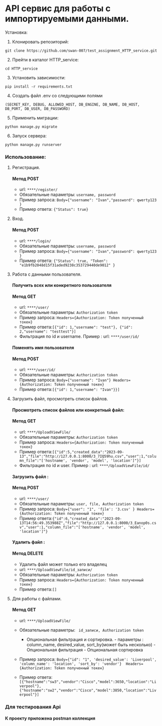 # API сервис для работы с импортируемыми данными.

Установка:
1. Клонировать репозиторий:
```
git clone https://github.com/swan-007/test_assignment_HTTP_service.git
```
2. Прейти в каталог HTTP_service:
```
cd HTTP_service 
```    
3. Установить зависимости:
 ```
 pip install -r requirements.txt
 ```
4. Создать файл .env со следующими полями 
 ```
 (SECRET_KEY, DEBUG, ALLOWED_HOST, DB_ENGINE, DB_NAME, DB_HOST, DB_PORT, DB_USER, DB_PASSWORD)
 ```
5. Применить миграции:
 ```
 python manage.py migrate 
 ```  
6. Запуск сервера:
 ```
 python manage.py runserver
 ```
   

### Использование:

1. Регистрация. 
   #### Метод  POST   
   - url: ```****/register/``` 
   - Обязательные параметры: ```username, password```  
   - Пример запроса: ```Body={"username": "Ivan","password": qwerty123 }```
   - Пример ответа: ```{"Status": true}``` 
   



2. Вход.
   #### Метод  POST   
   - url: ```****/login/``` 
   - Обязательные параметры: ```username, password```  
   - Пример запроса: ```Body={"username": "Ivan","password": qwerty123 }```
   - Пример ответа: ```{"Status": true, "Token": "e1b9fb2048d15f31aded9238c353729440de9012"
}``` 
2. Работа с данными пользователя.
   #### Получить всех или конкретного пользователя
   #### Метод  GET  
   - url: ```****/user/``` 
   - Обязательные параметры: ```Authorization token```  
   - Пример запроса: ```Headers={Authorization: Token полученный токен}``` 
   - Пример ответа:```[{"id": 1,"username": "test"}, {"id": 2,"username": "testtest"}]``` 
   - Фильтрация по id и username. Пример : url: ```****/user/id/``` 
   #### Поменять имя пользователя
   #### Метод  POST
   - url: ```****/user/id/``` 
   - Обязательные параметры: ```Authorization token```  
   - Пример запроса: ```Body={"username": "Ivan"} Headers={Authorization: Token полученный токен}``` 
   - Пример ответа:```[{"id": 1,"username": "Ivan"}}]```

3. Загрузить файл, просмотреть список файлов.
   #### Просмотреть список файлов или конкретный файл:
   #### Метод  GET  
   - url: ```****/UploadViewFile/``` 
   - Обязательные параметры: ```Authorization token```  
   - Пример запроса: ```Headers={Authorization: Token полученный токен}``` 
   - Пример ответа:```[{"id":5,"created_data":"2023-09-13","file":"http://127.0.0.1:8000/3_7IQ59hu.csv","user":1,"column_file":"['hostname', 'vendor', 'model', 'location']"}]``` 
   - Фильтрация по id и user. Пример : url: ```****/UploadViewFile/id/``` 
   #### Загрузить файл : 
   #### Метод  POST
   - url: ```****/user/``` 
   - Обязательные параметры: ```user, file, Authorization token```  
   - Пример запроса: ```Body={"user": "1", 'file': '3.csv' } Headers={Authorization: Token полученный токен}``` 
   - Пример ответа:```{"id":6,"created_data":"2023-09-13T14:56:49.353988Z","file":"http://127.0.0.1:8000/3_Eanop0s.csv","user":1,"column_file":"['hostname', 'vendor', 'model', 'location']"}```
   #### Удалить файл : 
   #### Метод  DELETE
   - Удалить файл может только его владелец
   - url: ```****/UploadViewFile/id_записи/``` 
   - Обязательные параметры: ```Authorization token```  
   - Пример запроса: ```Headers={Authorization: Token полученный токен}``` 
   - Пример ответа:```[]```
4. Для работы с файлами.
   #### Метод  GET  
   - url: ```****/UploadViewFile/``` 
   - Обязательные параметры: ``` id_записи, Authorization token```
     - Опциональная фильтрация и сортировка.
                    - параметры :  column_name, desired_value, sort_by(может быть несколько)
                    - Опциональная фильтрация
                    - Опциональная сортировка
                     
   - Пример запроса: ```Body={"id": "1", 'desired_value': 'Liverpool', 'column_name': 'location', 'sort_by': 'vendor'}  Headers={Authorization: Token полученный токен}``` 
   - Пример ответа:```[{"hostname":"sw3","vendor":"Cisco","model":3650,"location":"Liverpool"},{"hostname":"sw2","vendor":"Cisco","model":3850,"location":"Liverpool"}]``` 

### Для тестирования Api
#### К проекту приложена postman коллекция


   
